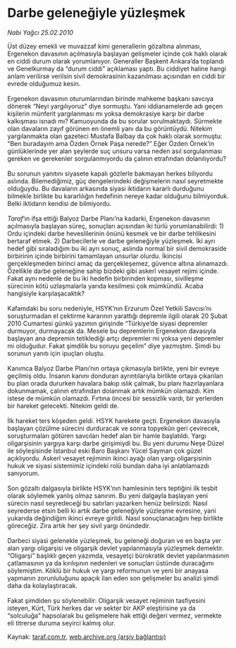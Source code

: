 # Darbe geleneğiyle yüzleşmek

*Nabi Yağcı 25.02.2010*

<div class="yazi">Üst düzey emekli ve muvazzaf kimi generallerin gözaltına alınması, Ergenekon davasının açılmasıyla başlayan gelişmeler içinde çok haklı olarak en ciddi durum olarak yorumlanıyor. Generaller Başkent Ankara’da toplandı ve Genelkurmay da “durum ciddi” açıklaması yaptı. Bu ciddiyet haline hangi anlam verilirse verilsin sivil demokrasinin kazanılması açısından en ciddi bir evrede olduğumuz kesin. <br/><br/>Ergenekon davasının oturumlarından birinde mahkeme başkanı savcıya dönerek “Neyi yargılıyoruz” diye sormuştu. Yani iddianamelerde adı geçen kişilerin münferit yargılanması mı yoksa demokrasiye karşı bir darbe kalkışması isnadı mı? Kamuoyunda da bu sorular sorulmaktaydı. Sürmekte olan davaların zayıf görünen en önemli yanı da bu görüntüydü. Nitekim yargılanmakta olan gazeteci Mustafa Balbay da çok haklı olarak sormuştu: “Ben buradayım ama Özden Örnek Paşa nerede?” Eğer Özden Örnek’in günlüklerinde yer alan şeylerde suç unsuru varsa neden asıl sorgulanması gereken ve gerekenler sorgulanmıyordu da çalının etrafından dolanılıyordu? <br/><br/>Bu sorunun yanıtını siyasete kapalı gözlerle bakmayan herkes biliyordu aslında. Bilemediğimiz, güç dengelerindeki değişmelerin nasıl seyretmekte olduğuydu. Bu davaların arkasında siyasi iktidarın kararlı durduğunu bilmekle birlikte bu kararlılığın hedefinin nereye kadar olduğunu bilmiyorduk. Belki iktidarın kendisi de bilmiyordu. <i><br/><br/>Taraf</i>’ın ifşa ettiği Balyoz Darbe Planı’na kadarki, Ergenekon davasının açılmasıyla başlayan süreç, sonuçları açısından iki türlü yorumlanabilirdi: 1) Ordu içindeki darbe heveslilerinin önünü kesmek ve bir darbe tehlikesini bertaraf etmek. 2) Darbecilerle ve darbe geleneğiyle yüzleşmek. İki ayrı hedef gibi sıraladığım bu iki ayrı sonuç, aslında normal bir sivil demokraside birbirinin içinde birbirini tamamlayan unsurlar olurdu. İkincisi gerçekleşmeden birinci amaç da gerçekleşemez, güvence altına alınamazdı. Özellikle darbe geleneğine sahip bizdeki gibi askerî vesayet rejimi içinde. Fakat aynı nedenle de bu iki hedefin birbirinden kopması, sivilleşme sürecinin kötü uzlaşmalarla yarıda kesilmesi çok mümkündü. Acaba hangisiyle karşılaşacaktık? <br/><br/>Kafamdaki bu soru nedeniyle, HSYK’nın Erzurum Özel Yetkili Savcısı’nı soruşturmadan el çektirme kararının yarattığı depremle ilgili olarak 20 Şubat 2010 Cumartesi günkü yazımın girişinde “Türkiye’de siyasi depremler durmuyor, durmayacak da. Mesele bu depremlerin Ergenekon davasıyla başlayan ana depremin tetiklediği artçı depremler mi yoksa yeni depremler mi olduğudur. Fakat şimdilik bu soruyu geçelim” diye yazmıştım. Şimdi bu sorunun yanıtı için ipuçları oluştu. <br/><br/>Kanımca Balyoz Darbe Planı’nın ortaya çıkmasıyla birlikte, yeni bir evreye geçilmiş oldu. İnsanın kanını donduran ayrıntılarıyla birlikte ortaya çıkarılan bu plan orada dururken havalara bakıp ıslık çalmak, bu planı hazırlayanlara dokunmamak, çalının etrafından dolanmak artık mümkün olamazdı. Kim istese de mümkün olamazdı. Fırtına öncesi bir sessizlik vardı, bir yerlerden bir hareket gelecekti. Nitekim geldi de. <br/><br/>İlk hareket ters köşeden geldi. HSYK harekete geçti. Ergenekon davasıyla başlayan çözülme sürecini durduracak ve sonra topyekûn geri çevirecek, soruşturmaları götüren savcıları hedef alan bir hamle başlatıldı. Yargı oligarşisinin yargıya karşı darbe girişimiydi bu. Bu yeni durumu Neşe Düzel ile söyleşisinde İstanbul eski Baro Başkanı Yücel Sayman çok güzel açıklıyordu. Askerî vesayet rejiminin ikinci ayağı olan yargı oligarşisinin hukuk ve siyasi sistemimiz içindeki rolü bundan daha iyi anlatılamazdı sanıyorum. <br/><br/>Son gözaltı dalgasıyla birlikte HSYK’nın hamlesinin ters teptiğini ilk tesbit olarak söylemek yanlış olmaz sanırım. Bu yeni dalgayla başlayan yeni sürecin nasıl seyredeceği bu satırları yazarken henüz belirsizdi. Nasıl seyrederse etsin belli ki artık darbe geleneğiyle yüzleşme evresine, yani yukarıda değindiğim ikinci evreye girildi. Nasıl sonuçlanacağını hep birlikte göreceğiz. Zira artık her şey sivil yargı önündedir. <br/><br/>Darbeci siyasi gelenekle yüzleşmek, bu geleneği doğuran ve en başta yer alan yargı oligarşisi ve oligarşik devlet yapılanmasıyla yüzleşmek demektir. “Oligarşi” başlıklı geçen yazımda, vesayetçi bürokratik devlet yapılanmasının çatlamasının ya da kırılışının nedenleri ve sonuçları üstünde duracağımı söylemiştim. Köklü bir hukuk ve yargı reformunun ve yeni bir anayasa yapmanın zorunluluğunu apaçık ilan eden son gelişmeler bu analizi şimdi daha da kolaylaştıracak. <br/><br/>Fakat şimdiden şu söylenebilir: Oligarşik vesayet rejiminin tasfiyesini isteyen, Kürt, Türk herkes dar ve sekter bir AKP eleştirisine ya da “solculuğa” hapsolarak bu gelişmelere hak ettiği değeri vermez, vermekte eli titrerse duruma seyirci kalmış olur.
              </div>

Kaynak: [taraf.com.tr](http://taraf.com.tr:80/makale/10227.htm), [web.archive.org (arşiv bağlantısı)](http://web.archive.org/web/20100308055332/http://taraf.com.tr:80/makale/10227.htm)
